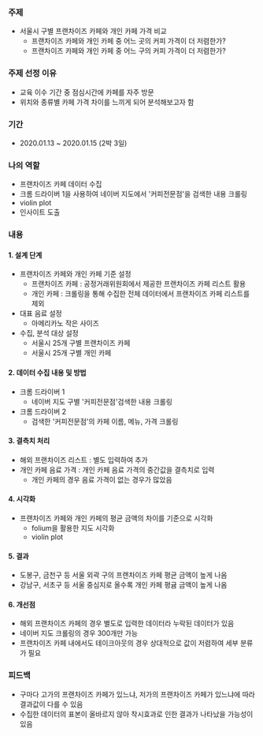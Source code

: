 ### 주제
- 서울시 구별 프랜차이즈 카페와 개인 카페 가격 비교
  - 프랜차이즈 카페와 개인 카페 중 어느 곳의 커피 가격이 더 저렴한가?
  - 프랜차이즈 카페와 개인 카페 중 어느 구의 커피 가격이 더 저렴한가?
  
### 주제 선정 이유
- 교육 이수 기간 중 점심시간에 카페를 자주 방문
- 위치와 종류별 카페 가격 차이를 느끼게 되어 분석해보고자 함

### 기간
- 2020.01.13 ~ 2020.01.15 (2박 3일)





### 나의 역할
- 프랜차이즈 카페 데이터 수집
- 크롬 드라이버 1을 사용하여 네이버 지도에서 '커피전문점'을 검색한 내용 크롤링
- violin plot
- 인사이트 도출

### 내용
#### 1. 설계 단계
- 프랜차이즈 카페와 개인 카페 기준 설정
   - 프랜차이즈 카페 : 공정거래위원회에서 제공한 프랜차이즈 카페 리스트 활용 
   - 개인 카페 : 크롤링을 통해 수집한 전체 데이터에서 프랜차이즈 카페 리스트를 제외
- 대표 음료 설정
   - 아메리카노 작은 사이즈
- 수집, 분석 대상 설정
   - 서울시 25개 구별 프랜차이즈 카페
   - 서울시 25개 구별 개인 카페
#### 2. 데이터 수집 내용 및 방법
- 크롬 드라이버 1
   - 네이버 지도 구별 '커피전문점'검색한 내용 크롤링
- 크롬 드라이버 2
   - 검색한 '커피전문점'의 카페 이름, 메뉴, 가격 크롤링
#### 3. 결측치 처리
- 해외 프랜차이즈 리스트 : 별도 입력하여 추가
- 개인 카페 음료 가격 : 개인 카페 음료 가격의 중간값을 결측치로 입력 
   - 개인 카페의 경우 음료 가격이 없는 경우가 많았음
#### 4. 시각화
- 프랜차이즈 카페와 개인 카페의 평균 금액의 차이를 기준으로 시각화
    - folium을 활용한 지도 시각화
    - violin plot
    
#### 5. 결과
- 도봉구, 금천구 등 서울 외곽 구의 프랜차이즈 카페 평균 금액이 높게 나옴
- 강남구, 서초구 등 서울 중심지로 올수록 개인 카페 평귬 금액이 높게 나옴
#### 6. 개선점
- 해외 프랜차이즈 카페의 경우 별도로 입력한 데이터라 누락된 데이터가 있음
- 네이버 지도 크롤링의 경우 300개만 가능
- 프랜차이즈 카페 내에서도 테이크아웃의 경우 상대적으로 값이 저렴하여 세부 분류가 필요
### 피드백
- 구마다 고가의 프랜차이즈 카페가 있느냐, 저가의 프랜차이즈 카페가 있느냐에 따라 결과값이 다를 수 있음
- 수집한 데이터의 표본이 올바르지 않아 착시효과로 인한 결과가 나타났을 가능성이 있음
